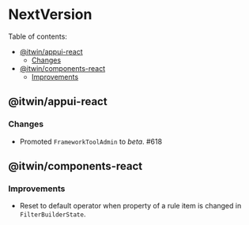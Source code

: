 # NextVersion <!-- omit from toc -->

Table of contents:

- [@itwin/appui-react](#itwinappui-react)
  - [Changes](#changes)
- [@itwin/components-react](#itwincomponents-react)
  - [Improvements](#improvements)

## @itwin/appui-react

### Changes

- Promoted `FrameworkToolAdmin` to _beta_. #618

## @itwin/components-react

### Improvements

- Reset to default operator when property of a rule item is changed in `FilterBuilderState`.
